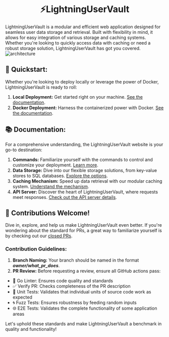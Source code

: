 <h1 align="center">⚡️LightningUserVault</h1>

LightningUserVault is a modular and efficient web application designed for seamless user data storage and retrieval. Built with flexibility in mind, it allows for easy integration of various storage and caching systems. Whether you're looking to quickly access data with caching or need a robust storage solution, LightningUserVault has got you covered.
![architecture](https://github.com/Aleksao998/LightningUserVault/assets/42786413/b6816c70-3383-41c8-b459-0bfebb45535d)

## 🚀 Quickstart:
Whether you're looking to deploy locally or leverage the power of Docker, LightningUserVault is ready to roll:

1. **Local Deployment:** Get started right on your machine. [See the documentation](https://gotolabs.gitbook.io/lightninguservault/getting-started/quickstart-guide/local-deployment).
2. **Docker Deployment:**  Harness the containerized power with Docker. [See the documentation](https://gotolabs.gitbook.io/lightninguservault/getting-started/quickstart-guide/docker-deployment).

## 📚 Documentation:
For a comprehensive understanding, the LightningUserVault website is your go-to destination:
1. **Commands:**  Familiarize yourself with the commands to control and customize your deployment. [Learn more](https://gotolabs.gitbook.io/lightninguservault/getting-started/server-commands).
2. **Data Storage:**  Dive into our flexible storage solutions, from key-value stores to SQL databases. [Explore the options](https://gotolabs.gitbook.io/lightninguservault/architecture/data-storage).
3. **Caching Mechanism:**  Speed up data retrieval with our modular caching system. [Understand the mechanism](https://gotolabs.gitbook.io/lightninguservault/architecture/caching-mechanism).
4. **API Server:**  Discover the heart of LightningUserVault, where requests meet responses. [Check out the API server details](https://gotolabs.gitbook.io/lightninguservault/architecture/api-server).

## 🌟 Contributions Welcome! 
Dive in, explore, and help us make LightningUserVault even better. If you're wondering about the standard for PRs, a great way to familiarize yourself is by checking out our [closed PRs](https://github.com/Aleksao998/LightningUserVault/pulls?q=is%3Apr+is%3Aclosed).

### Contribution Guidelines:

1. **Branch Naming:** Your branch should be named in the format ___owner/what_pr_does___.
2. **PR Review:** Before requesting a review, ensure all GitHub actions pass:
 - 📜 Go Linter: Ensures code quality and standards
 - ✅ Verify PR: Checks completeness of the PR description
 - 🧪 Unit Tests: Validates that individual units of source code work as expected
 - 🌀 Fuzz Tests: Ensures robustness by feeding random inputs
 - 🌐 E2E Tests: Validates the complete functionality of some application areas

Let's uphold these standards and make LightningUserVault a benchmark in quality and functionality!

